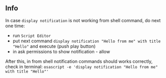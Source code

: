 ## Info

In case `display notification` is not working from shell command, do next one time:

- run `Script Editor`
- put next command `display notification "Hello from me" with title "Hello"` and execute (push play button)
- in ask permissions to show notification - allow

After this, in from shell notification commands should works correctly, check in terminal: `osascript -e 'display notification "Hello from me" with title "Hello"'`